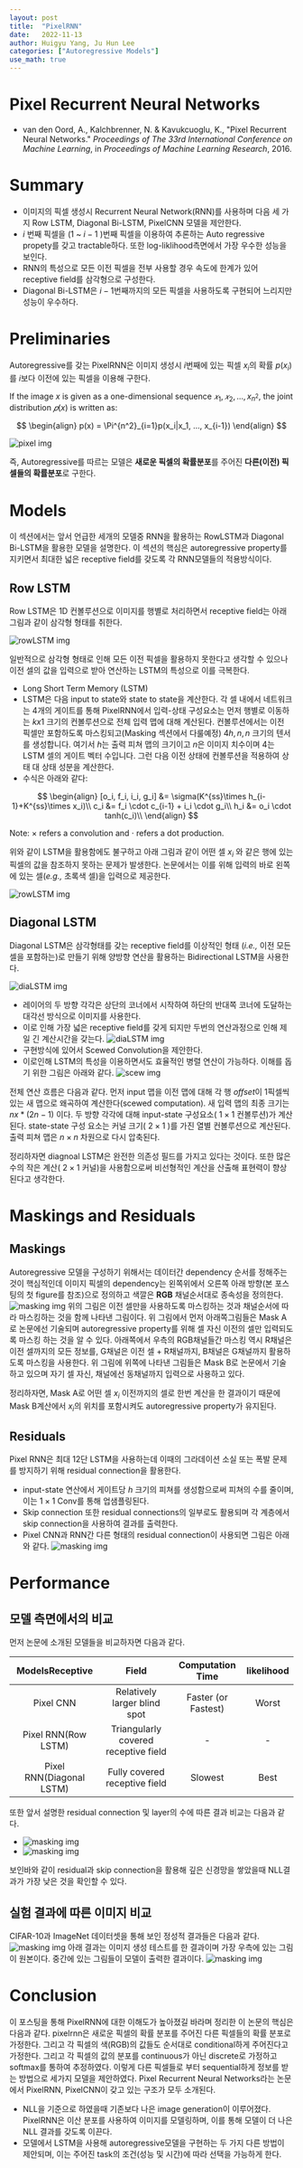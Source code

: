 ```yaml
---
layout: post
title:  "PixelRNN"
date:   2022-11-13
author: Huigyu Yang, Ju Hun Lee
categories: ["Autoregressive Models"]
use_math: true
---
```


# **Pixel Recurrent Neural Networks**
- van den Oord, A., Kalchbrenner, N. &amp; Kavukcuoglu, K., "Pixel Recurrent Neural Networks." <i>Proceedings of The 33rd International Conference on Machine Learning</i>, in <i>Proceedings of Machine Learning Research</i>, 2016.



# Summary
* 이미지의 픽셀 생성시 Recurrent Neural Network(RNN)를 사용하며 다음 세 가지 Row LSTM, Diagonal Bi-LSTM, PixelCNN 모델을 제안한다.
* $i$ 번째 픽셀을 (1 ~ $i-1$ )번째 픽셀을 이용하여 추론하는 Auto regressive propety를 갖고 tractable하다. 또한 log-liklihood측면에서 가장 우수한 성능을 보인다.
* RNN의 특성으로 모든 이전 픽셀을 전부 사용할 경우 속도에 한계가 있어 receptive field를 삼각형으로 구성한다.
* Diagonal Bi-LSTM은 $i-1$번째까지의 모든 픽셀을 사용하도록 구현되어 느리지만 성능이 우수하다.



# Preliminaries
Autoregressive를 갖는 PixelRNN은 이미지 생성시 $i$번째에 있는 픽셀 $x_i$의 확률 $p(x_i)$를 $i$보다 이전에 있는 픽셀을 이용해 구한다.

If the image $x$ is given as a one-dimensional sequence $𝑥_1,𝑥_2,…, x_{n^2}$, the joint distribution $𝑝(x)$ is written as:

$$
\begin{align}
p(x) = \Pi^{n^2}_{i=1}p(x_i|x_1, ..., x_{i-1})
\end{align}
$$

![pixel img](/assets/pixelrnn_img/fig1.png)

즉, Autoregressive를 따르는 모델은 <b>새로운 픽셀의 확률분포</b>를 주어진 <b>다른(이전) 픽셀들의 확률분포</b>로 구한다.

# Models
이 섹션에서는 앞서 언급한 세개의 모델중 RNN을 활용하는 RowLSTM과 Diagonal Bi-LSTM을 활용한 모델을 설명한다. 이 섹션의 핵심은 autoregressive property를 지키면서 최대한 넓은 receptive field를 갖도록 각 RNN모델들의 적용방식이다.

## <b>Row LSTM</b>
Row LSTM은 1D 컨볼루션으로 이미지를 행별로 처리하면서 receptive field는 아래 그림과 같이 삼각형 형태를 취한다.

![rowLSTM img](/assets/pixelrnn_img/fig2.png)

일반적으로 삼각형 형태로 인해 모든 이전 픽셀을 활용하지 못한다고 생각할 수 있으나 이전 셀의 값을 입력으로 받아 연산하는 LSTM의 특성으로 이를 극복한다. 
- Long Short Term Memory (LSTM)
- LSTM은 다음 input to state와 state to state을 계산한다. 각 셀 내에서 네트워크는 4개의 게이트를 통해 PixelRNN에서 입력-상태 구성요소는 먼저 행별로 이동하는 $k x 1$ 크기의 컨볼루션으로 전체 입력 맵에 대해 계산된다. 컨볼루션에서는 이전 픽셀만 포함하도록 마스킹되고(Masking 섹션에서 다룰예정) $4h, n, n$ 크기의 텐서를 생성합니다. 여기서 $h$는 출력 피쳐 맵의 크기이고 $n$은 이미지 치수이며 4는 LSTM 셀의 게이트 벡터 수입니다. 그런 다음 이전 상태에 컨볼루션을 적용하여 상태 대 상태 성분을 계산한다.
- 수식은 아래와 같다:

$$
\begin{align}
[o_i, f_i, i_i, g_i] &= \sigma(K^{ss}\times h_{i-1}+K^{ss}\times x_i)\\
c_i &= f_i \cdot c_{i-1} + i_i \cdot g_i\\
h_i &= o_i \cdot tanh(c_i)\\
\end{align}
$$

Note: $\times$ refers a convolution and $\cdot$ refers a dot production.

위와 같이 LSTM을 활용함에도 불구하고 아래 그림과 같이 어떤 셀 $x_i$ 와 같은 행에 있는 픽셀의 값을 참조하지 못하는 문제가 발생한다. 논문에서는 이를 위해 입력의 바로 왼쪽에 있는 셀(<i>e.g.,</i> 초록색 셀)을 입력으로 제공한다.

![rowLSTM img](/assets/pixelrnn_img/fig4.png)

## Diagonal LSTM
Diagonal LSTM은 삼각형태를 갖는 receptive field를 이상적인 형태 (<i>i.e.,</i> 이전 모든 셀을 포함하는)로 만들기 위해 양방향 연산을 활용하는 Bidirectional LSTM을 사용한다.

![diaLSTM img](/assets/pixelrnn_img/fig3.png)
- 레이어의 두 방향 각각은 상단의 코너에서 시작하여 하단의 반대쪽 코너에 도달하는 대각선 방식으로 이미지를 사용한다.
- 이로 인해 가장 넓은 receptive field를 갖게 되지만 두번의 연산과정으로 인해 제일 긴 계산시간을 갖는다.
![diaLSTM img](/assets/pixelrnn_img/fig5.png)
- 구현방식에 있어서 Scewed Convolution을 제안한다. 
- 이로인해 LSTM의 특성을 이용하면서도 효율적인 병렬 연산이 가능하다. 이해를 돕기 위한 그림은 아래와 같다.
![scew img](/assets/pixelrnn_img/fig6.png)

전체 연산 흐름은 다음과 같다. 먼저 input 맵을 이전 맵에 대해 각 행 $offset$이 1픽셀씩 있는 새 맵으로 왜곡하여 계산한다(scewed computation). 새 입력 맵의 최종 크기는 $n x *(2n-1)$ 이다. 두 방향 각각에 대해 input-state 구성요소( $1\times 1$ 컨볼루션)가 계산된다. state-state 구성 요소는 커널 크기( $2\times1$ )를 가진 열별 컨볼루션으로 계산된다. 출력 피쳐 맵은 $n \times n$ 차원으로 다시 압축된다.

정리하자면 diagnoal LSTM은 완전한 의존성 필드를 가지고 있다는 것이다. 또한 많은 수의 작은 계산( $2 \times 1$ 커널)을 사용함으로써 비선형적인 계산을 산출해 표현력이 향상된다고 생각한다.


# Maskings and Residuals

## Maskings
Autoregressive 모델을 구성하기 위해서는 데이터간 dependency 순서를 정해주는 것이 핵심적인데 이미지 픽셀의 dependency는 왼쪽위에서 오른쪽 아래 방향(본 포스팅의 첫 figure를 참조)으로 정의하고 색깔은 <b>RGB</b> 채널순서대로 종속성을 정의한다. 
![masking img](/assets/pixelrnn_img/fig7.png)
위의 그림은 이전 셀만을 사용하도록 마스킹하는 것과 채널순서에 따라 마스킹하는 것을 함께 나타낸 그림이다. 위 그림에서 먼저 아래쪽그림들은 Mask A로 논문에선 기술되며 autoregressive property를 위해 셀 자신 이전의 셀만 입력되도록 마스킹 하는 것을 알 수 있다. 아래쪽에서 우측의 RGB채널들간 마스킹 역시 R채널은 이전 셀까지의 모든 정보를, G채널은 이전 셀 + R채널까지, B채널은 G채널까지 활용하도록 마스킹을 사용한다. 위 그림에 위쪽에 나타낸 그림들은 Mask B로 논문에서 기술하고 있으며 자기 셀 자신, 채널에선 동채널까지 입력으로 사용하고 있다. 

정리하자면, Mask A로 어떤 셀 $x_i$ 이전까지의 셀로 한번 계산을 한 결과이기 때문에 Mask B계산에서 $x_i$의 위치를 포함시켜도 autoregressive property가 유지된다.
## Residuals
Pixel RNN은 최대 12단 LSTM을 사용하는데 이때의 그라데이션 소실 또는 폭발 문제를 방지하기 위해 residual connection을 활용한다.
- input-state 연산에서 게이트당 $h$ 크기의 피쳐를 생성함으로써 피쳐의 수를 줄이며, 이는 $1\times1$ Conv를 통해 업샘플링된다.
- Skip connection 또한 residual connections의 일부로도 활용되며 각 계층에서 skip connection을 사용하여 결과를 출력한다.
- Pixel CNN과 RNN간 다른 형태의 residual connection이 사용되면 그림은 아래와 같다.
![masking img](/assets/pixelrnn_img/fig8.png)

# Performance
## 모델 측면에서의 비교
먼저 논문에 소개된 모델들을 비교하자면 다음과 같다. 


| ModelsReceptive | Field | Computation Time | likelihood |
|:---:|:---:|:---:|:---:|
|Pixel CNN|Relatively larger blind spot|Faster (or Fastest)|Worst|
|Pixel RNN(Row LSTM)|Triangularly covered receptive field|-|-|
|Pixel RNN(Diagonal LSTM)|Fully covered receptive field|Slowest|Best|


또한 앞서 설명한 residual connection 및 layer의 수에 따른 결과 비교는 다음과 같다.

- ![masking img](/assets/pixelrnn_img/fig9.png)
- ![masking img](/assets/pixelrnn_img/fig10.png)

보인바와 같이 residual과 skip connection을 활용해 깊은 신경망을 쌓았을때 NLL결과가 가장 낮은 것을 확인할 수 있다.

## 실험 결과에 따른 이미지 비교
CIFAR-10과 ImageNet 데이터셋을 통해 보인 정성적 결과들은 다음과 같다.
![masking img](/assets/pixelrnn_img/fig11.png)
아래 결과는 이미지 생성 테스트를 한 결과이며 가장 우측에 있는 그림이 원본이다. 중간에 있는 그림들이 모델이 출력한 결과이다.
![masking img](/assets/pixelrnn_img/fig13.png)

# Conclusion
이 포스팅을 통해 PixelRNN에 대한 이해도가 높아졌길 바라며 정리한 이 논문의 핵심은 다음과 같다. pixelrnn은 새로운 픽셀의 확률 분포를 주어진 다른 픽셀들의 확률 분포로 가정한다. 그리고 각 픽셀의 색(RGB)의 값들도 순서대로 conditional하게 주어진다고 가정한다. 그리고 각 픽셀의 값의 분포를 continuous가 아닌 discrete로 가정하고 softmax를 통하여 추정하였다. 이렇게 다른 픽셀들로 부터 sequential하게 정보를 받는 방법으로 세가지 모델을 제안하였다. Pixel Recurrent Neural Networks라는 논문에서 PixelRNN, PixelCNN이 갖고 있는 구조가 모두 소개된다. 
- NLL을 기준으로 하였을때 기존보다 나은 image generation이 이루어졌다. PixelRNN은 이산 분포를 사용하여 이미지를 모델링하며, 이를 통해 모델이 더 나은 NLL 결과를 갖도록 이끈다.
- 모델에서 LSTM을 사용해 autoregressive모델을 구현하는 두 가지 다른 방법이 제안되며, 이는 주어진 task의 조건(성능 및 시간)에 따라 선택을 가능하게 한다.



